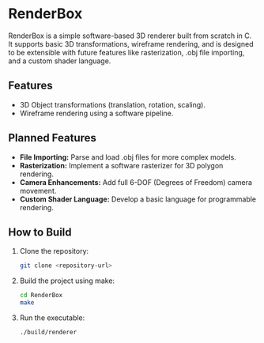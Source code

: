 # **RenderBox**

RenderBox is a simple software-based 3D renderer built from scratch in C. It supports basic 3D transformations, wireframe rendering, and is designed to be extensible with future features like rasterization, .obj file importing, and a custom shader language.

## **Features**
- 3D Object transformations (translation, rotation, scaling).
- Wireframe rendering using a software pipeline.

## **Planned Features**
- **File Importing:** Parse and load .obj files for more complex models.
- **Rasterization:** Implement a software rasterizer for 3D polygon rendering.
- **Camera Enhancements:** Add full 6-DOF (Degrees of Freedom) camera movement.
- **Custom Shader Language:** Develop a basic language for programmable rendering.

## **How to Build**
1. Clone the repository:
   ```bash
   git clone <repository-url>

2. Build the project using make:
   ```bash
   cd RenderBox
   make

3. Run the executable:
   ```bash
   ./build/renderer
